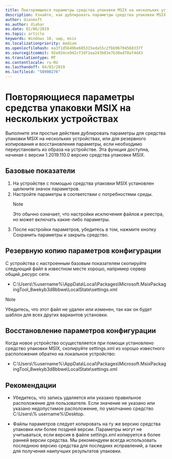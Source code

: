 ```yaml
---
title: Повторяющиеся параметры средства упаковки MSIX на нескольких устройствах
description: Узнайте, как дублировать параметры средства упаковки MSIX на нескольких устройствах
author: dianmsft
ms.author: diahar
ms.date: 02/06/2019
ms.topic: article
keywords: Windows 10, uwp, msix
ms.localizationpriority: medium
ms.openlocfilehash: ea3f1d5b49be685315eda55c2fbb96704568337f
ms.sourcegitcommit: 92e034ce942cf3df1ea243b03e7b38ed78af4d43
ms.translationtype: MT
ms.contentlocale: ru-RU
ms.lasthandoff: 04/03/2019
ms.locfileid: "58900276"
---
```

# <a name="duplicate-msix-packaging-tool-settings-across-multiple-devices"></a>Повторяющиеся параметры средства упаковки MSIX на нескольких устройствах 

Выполните эти простые действия дублировать параметры для средства упаковки MSIX на нескольких устройствах, или для резервного копирования и восстановления параметры, если необходимо переустановить из образа на устройстве. Эта функция доступна, начиная с версии 1.2019.110.0 версию средства упаковки MSIX. 

## <a name="build-the-baseline"></a>Базовые показатели

1. На устройстве с помощью средства упаковки MSIX установлен щелкните значок параметров.
2. Настройте параметры в соответствии с потребностями среды.
    > [!NOTE]
    > Это обычно означает, что настройки исключения файлов и реестра, но может включать какие-либо параметры.
3. После настройки параметров, убедитесь в том, нажмите кнопку Сохранить параметры и закрыть средство.  

## <a name="back-up-the-settings-configuration"></a>Резервную копию параметров конфигурации

С устройства с настроенным базовым показателям скопируйте следующий файл в известном месте хорошо, например сервер общий_ресурс сети.

* C:\Users\\%username%\AppData\Local\Packages\Microsoft.MsixPackagingTool_8wekyb3d8bbwe\LocalState\settings.xml  

> [!NOTE]
> Убедитесь, что этот файл не удален или изменен, так как он будет шаблон для всех других вариантов установки.

## <a name="restore-the-settings-configuration"></a>Восстановление параметров конфигурации

Когда новое устройство осуществляется при помощи установлено средство упаковки MSIX, скопируйте settings.xml из хорошо известного расположения обратно на локальное устройство: 

* C:\Users\\%username%\AppData\Local\Packages\Microsoft.MsixPackagingTool_8wekyb3d8bbwe\LocalState\settings.xml 

## <a name="considerations"></a>Рекомендации

* Убедитесь, что <DefaultSaveLocation> запись удаляется или указано правильное расположение для пользователя. Если значение не указано или указано недопустимое расположение, по умолчанию средство C:\Users\\% username%\Desktop.

* Файлы параметров следует копировать на ту же версию средства упаковки или более поздней версии. Параметры могут не учитываться, если версия в файле settings.xml копируется в более ранней версии средства. Мы рекомендуем всегда использовать последнюю версию средства для последних исправлений, а также для получения наилучших результатов упаковки.  

